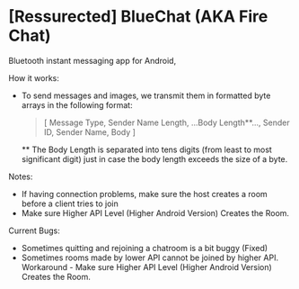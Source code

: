 [Ressurected] BlueChat (AKA Fire Chat)
======================

Bluetooth instant messaging app for Android, 



How it works:
  - To send messages and images, we transmit them in formatted byte arrays in the following format:
      <blockquote>
      [ Message Type, Sender Name Length, ...Body Length**..., Sender ID, Sender Name, Body ]
      </blockquote>
      
    ** The Body Length is separated into tens digits (from least to most significant digit) just in case the body length exceeds the size of a byte.

Notes:
  - If having connection problems, make sure the host creates a room before a client tries to join 
  - Make sure Higher API Level (Higher Android Version) Creates the Room.
  
Current Bugs:
  - Sometimes quitting and rejoining a chatroom is a bit buggy (Fixed)
  - Sometimes rooms made by lower API cannot be joined by higher API. Workaround - Make sure Higher API Level (Higher Android       Version) Creates the Room.


